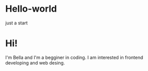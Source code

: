 # Hello-world
just a start
<h1> Hi! </h1>
I'm Bella and I'm a begginer in coding.
I am interested in frontend developing and web desing.
